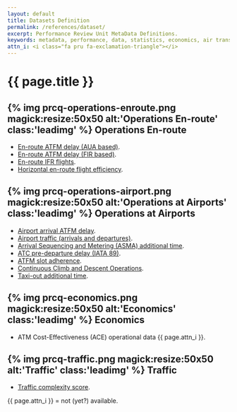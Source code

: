 ```yaml
---
layout: default
title: Datasets Definition
permalink: /references/dataset/
excerpt: Performance Review Unit MetaData Definitions.
keywords: metadata, performance, data, statistics, economics, air transport, flights, europe, cost efficiency
attn_i: <i class="fa pru fa-exclamation-triangle"></i>
---
```

<style>
  i.fa.pru {color: #337ab7;}
</style>

# {{ page.title }}

## {% img prcq-operations-enroute.png magick:resize:50x50 alt:'Operations En-route' class:'leadimg' %} Operations En-route

- [En-route ATFM delay (AUA based)](En-Route_ATFM_Delay_AUA.html).
- [En-route ATFM delay (FIR based)](En-Route_ATFM_Delay_FIR.html).
- [En-route IFR flights](En-Route_Traffic.html).
- [Horizontal en-route flight efficiency](Horizontal_Flight_Efficiency.html).


## {% img prcq-operations-airport.png magick:resize:50x50 alt:'Operations at Airports' class:'leadimg' %} Operations at Airports

- [Airport arrival ATFM delay](Airport_Arrival_ATFM_Delay.html).
- [Airport traffic (arrivals and departures)](Airport_Traffic.html).
- [Arrival Sequencing and Metering (ASMA) additional time](ASMA_Additional_Time.html).
- [ATC pre-departure delay (IATA 89)](ATC_Pre-Departure_Delay.html).
- [ATFM slot adherence](ATFM_Slot_Adherence.html).
- [Continuous Climb and Descent Operations](Continuous_Climb_Descent.html).
- [Taxi-out additional time](Taxi-Out_Additional_Time.html).


## {% img prcq-economics.png magick:resize:50x50 alt:'Economics' class:'leadimg' %} Economics

- ATM Cost-Effectiveness (ACE) operational data {{ page.attn_i }}.


## {% img prcq-traffic.png magick:resize:50x50 alt:'Traffic' class:'leadimg' %} Traffic

- [Traffic complexity score](Traffic_Complexity_Score.html).


{{ page.attn_i }} = not (yet?) available.<br>
